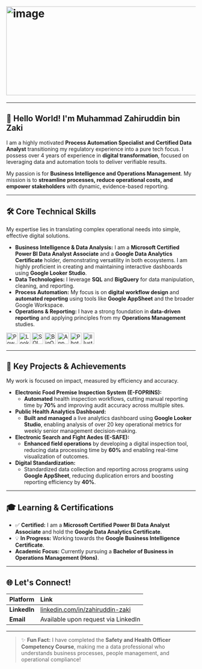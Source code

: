 # <img width="947" height="236" alt="image" src="https://github.com/user-attachments/assets/61c3d1e1-3274-4ab6-a5d9-1e96db02a148" />

---

## 👋 Hello World! I'm Muhammad Zahiruddin bin Zaki

I am a highly motivated **Process Automation Specialist and Certified Data Analyst** transitioning my regulatory experience into a pure tech focus. I possess over 4 years of experience in **digital transformation**, focused on leveraging data and automation tools to deliver verifiable results.

My passion is for **Business Intelligence and Operations Management**. My mission is to **streamline processes, reduce operational costs, and empower stakeholders** with dynamic, evidence-based reporting.

---

## 🛠️ Core Technical Skills

My expertise lies in translating complex operational needs into simple, effective digital solutions.

* **Business Intelligence & Data Analysis:** I am a **Microsoft Certified Power BI Data Analyst Associate** and a **Google Data Analytics Certificate** holder, demonstrating versatility in both ecosystems. I am highly proficient in creating and maintaining interactive dashboards using **Google Looker Studio**.
* **Data Technologies:** I leverage **SQL** and **BigQuery** for data manipulation, cleaning, and reporting.
* **Process Automation:** My focus is on **digital workflow design** and **automated reporting** using tools like **Google AppSheet** and the broader Google Workspace.
* **Operations & Reporting:** I have a strong foundation in **data-driven reporting** and applying principles from my **Operations Management** studies.

<p align="left">
    <img src="https://github.com/user-attachments/assets/14d7ae0b-340e-4552-82a7-6633646abfdf" alt="Power BI" height="30" />
    <img src="https://github.com/user-attachments/assets/762412a5-b413-47f7-9548-ce6b1c02e2df" alt="Looker Studio" height="30" />
    <img src="https://github.com/user-attachments/assets/a54f16e9-c7b0-4f73-9dca-cead0943697f" alt="SQL" height="30" />
    <img src="https://github.com/user-attachments/assets/30e44615-27f5-484d-b5b0-735ca22f81e9" alt="BigQuery" height="30" />
    <img src="https://github.com/user-attachments/assets/3cfc411e-c71c-4ac6-9d3a-773188725717" alt="AppSheet" height="30" />
    <img src="https://github.com/user-attachments/assets/a01119c8-f794-473c-b168-c0392b27a9c7" alt="Photoshop" height="30" />
    <img src="https://github.com/user-attachments/assets/94ced98b-9ea1-4887-889a-896b1075b653" alt="Illustrator" height="30" />  
</p>


---

## 🚀 Key Projects & Achievements

My work is focused on impact, measured by efficiency and accuracy.

* **Electronic Food Premise Inspection System (E-FOPRINS):**
    * **Automated** health inspection workflows, cutting manual reporting time by **70%** and improving audit accuracy across multiple sites.
* **Public Health Analytics Dashboard:**
    * **Built and managed** a live analytics dashboard using **Google Looker Studio**, enabling analysis of over 20 key operational metrics for weekly senior management decision-making.
* **Electronic Search and Fight Aedes (E-SAFE):**
    * **Enhanced field operations** by developing a digital inspection tool, reducing data processing time by **60%** and enabling real-time visualization of outcomes.
* **Digital Standardization:**
    * Standardized data collection and reporting across programs using **Google AppSheet**, reducing duplication errors and boosting reporting efficiency by **40%**.

---

## 🎓 Learning & Certifications

* ✅ **Certified:** I am a **Microsoft Certified Power BI Data Analyst Associate** and hold the **Google Data Analytics Certificate**.
* 💡 **In Progress:** Working towards the **Google Business Intelligence Certificate**.
* **Academic Focus:** Currently pursuing a **Bachelor of Business in Operations Management (Hons)**.

---

## 🌐 Let's Connect!

| Platform | Link |
| :--- | :--- |
| **LinkedIn** | [linkedin.com/in/zahiruddin-zaki](https://linkedin.com/in/zahiruddin-zaki) |
| **Email** | Available upon request via LinkedIn |

---

> ✨ **Fun Fact:** I have completed the **Safety and Health Officer Competency Course**, making me a data professional who understands business processes, people management, and operational compliance!
